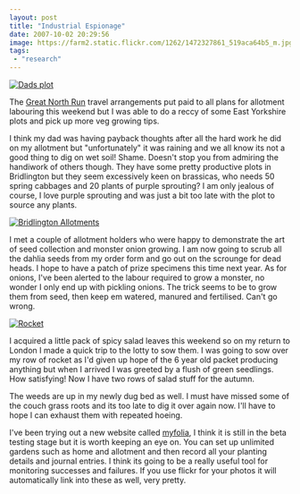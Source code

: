 ```yaml
---
layout: post
title: "Industrial Espionage"
date: 2007-10-02 20:29:56
image: https://farm2.static.flickr.com/1262/1472327861_519aca64b5_m.jpg
tags:
 - "research"
---
```


[![Dads plot](https://farm2.static.flickr.com/1262/1472327861_519aca64b5_m.jpg)](https://www.flickr.com/photos/warriorwomen/1472327861/)

The [Great North Run](https://www.warriorwomen.co.uk/2007/10/01/fancy-a-bottle-of-dog-pet/) travel arrangements put paid to all plans for allotment labouring this weekend but I was able to do a reccy of some East Yorkshire plots and pick up more veg growing tips.

I think my dad was having payback thoughts after all the hard work he did on my allotment but "unfortunately" it was raining and we all know its not a good thing to dig on wet soil! Shame. Doesn't stop you from admiring the handiwork of others though. They have some pretty productive plots in Bridlington but they seem excessively keen on brassicas, who needs 50 spring cabbages and 20 plants of purple sprouting? I am only jealous of course, I love purple sprouting and was just a bit too late with the plot to source any plants.

[![Bridlington Allotments](https://farm2.static.flickr.com/1065/1472323483_3d58332316_m.jpg)](https://www.flickr.com/photos/warriorwomen/1472323483/)

I met a couple of allotment holders who were happy to demonstrate the art of seed collection and monster onion growing. I am now going to scrub all the dahlia seeds from my order form and go out on the scrounge for dead heads. I hope to have a patch of prize specimens this time next year. As for onions, I've been alerted to the labour required to grow a monster, no wonder I only end up with pickling onions. The trick seems to be to grow them from seed, then keep em watered, manured and fertilised. Can't go wrong.

[![Rocket](https://farm2.static.flickr.com/1133/1469583058_684655993b_m.jpg)](https://www.flickr.com/photos/warriorwomen/1469583058/)

I acquired a little pack of spicy salad leaves this weekend so on my return to London I made a quick trip to the lotty to sow them. I was going to sow over my row of rocket as I'd given up hope of the 6 year old packet producing anything but when I arrived I was greeted by a flush of green seedlings. How satisfying! Now I have two rows of salad stuff for the autumn.

The weeds are up in my newly dug bed as well. I must have missed some of the couch grass roots and its too late to dig it over again now. I'll have to hope I can exhaust them with repeated hoeing.

I've been trying out a new website called [myfolia](https://www.myfolia.com/), I think it is still in the beta testing stage but it is worth keeping an eye on. You can set up unlimited gardens such as home and allotment and then record all your planting details and journal entries. I think its going to be a really useful tool for monitoring successes and failures. If you use flickr for your photos it will automatically link into these as well, very pretty.
